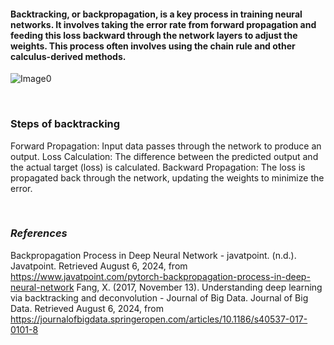 #### Backtracking, or backpropagation, is a key process in training neural networks. It involves taking the error rate from forward propagation and feeding this loss backward through the network layers to adjust the weights. This process often involves using the chain rule and other calculus-derived methods. 

![Image0](/static/articleimages/loss_functions/image0)

<br>

### Steps of backtracking
Forward Propagation: Input data passes through the network to produce an output.
Loss Calculation: The difference between the predicted output and the actual target (loss) is calculated.
Backward Propagation: The loss is propagated back through the network, updating the weights to minimize the error.

<br>

### *References*
Backpropagation Process in Deep Neural Network - javatpoint. (n.d.). Javatpoint. Retrieved August 6, 2024, from https://www.javatpoint.com/pytorch-backpropagation-process-in-deep-neural-network
Fang, X. (2017, November 13). Understanding deep learning via backtracking and deconvolution - Journal of Big Data. Journal of Big Data. Retrieved August 6, 2024, from https://journalofbigdata.springeropen.com/articles/10.1186/s40537-017-0101-8
